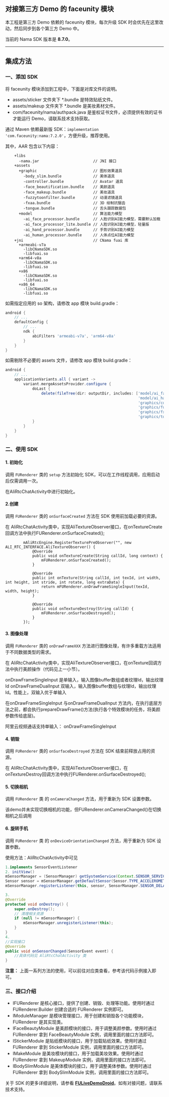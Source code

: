 ## 对接第三方 Demo 的 faceunity 模块

本工程是第三方 Demo 依赖的 faceunity 模块，每次升级 SDK 时会优先在这里改动，然后同步到各个第三方 Demo 中。

当前的 Nama SDK 版本是 **8.7.0**。

--------

## 集成方法

### 一、添加 SDK

将 faceunity 模块添加到工程中，下面是对库文件的说明。

- assets/sticker 文件夹下 \*.bundle 是特效贴纸文件。
- assets/makeup 文件夹下 \*.bundle 是美妆素材文件。
- com/faceunity/nama/authpack.java 是鉴权证书文件，必须提供有效的证书才能运行 Demo，请联系技术支持获取。

通过 Maven 依赖最新版 SDK：`implementation 'com.faceunity:nama:7.2.0'`，方便升级，推荐使用。

其中，AAR 包含以下内容：

```
    +libs                                  
      -nama.jar                        // JNI 接口
    +assets
      +graphic                         // 图形效果道具
        -body_slim.bundle              // 美体道具
        -controller.bundle             // Avatar 道具
        -face_beautification.bundle    // 美颜道具
        -face_makeup.bundle            // 美妆道具
        -fuzzytoonfilter.bundle        // 动漫滤镜道具
        -fxaa.bundle                   // 3D 绘制抗锯齿
        -tongue.bundle                 // 舌头跟踪数据包
      +model                           // 算法能力模型
        -ai_face_processor.bundle      // 人脸识别AI能力模型，需要默认加载
        -ai_face_processor_lite.bundle // 人脸识别AI能力模型，轻量版
        -ai_hand_processor.bundle      // 手势识别AI能力模型
        -ai_human_processor.bundle     // 人体点位AI能力模型
    +jni                               // CNama fuai 库
      +armeabi-v7a
        -libCNamaSDK.so
        -libfuai.so
      +arm64-v8a
        -libCNamaSDK.so
        -libfuai.so
      +x86
        -libCNamaSDK.so
        -libfuai.so
      +x86_64
        -libCNamaSDK.so
        -libfuai.so
```

如需指定应用的 so 架构，请修改 app 模块 build.gradle：

```groovy
android {
    // ...
    defaultConfig {
        // ...
        ndk {
            abiFilters 'armeabi-v7a', 'arm64-v8a'
        }
    }
}
```

如需剔除不必要的 assets 文件，请修改 app 模块 build.gradle：

```groovy
android {
    // ...
    applicationVariants.all { variant ->
        variant.mergeAssetsProvider.configure {
            doLast {
                delete(fileTree(dir: outputDir, includes: ['model/ai_face_processor_lite.bundle',
                                                           'model/ai_hand_processor.bundle',
                                                           'graphics/controller.bundle',
                                                           'graphics/fuzzytoonfilter.bundle',
                                                           'graphics/fxaa.bundle',
                                                           'graphics/tongue.bundle']))
            }
        }
    }
}
```


### 二、使用 SDK

#### 1. 初始化

调用 `FURenderer` 类的  `setup` 方法初始化 SDK，可以在工作线程调用，应用启动后仅需调用一次。

在AliRtcChatActivity中进行初始化。

#### 2.创建

调用 `FURenderer` 类的  `onSurfaceCreated` 方法在 SDK 使用前加载必要的资源。

在 AliRtcChatActivity类中，实现AliTextureObserver接口，在onTextureCreate回调方法中执行FURenderer.onSurfaceCreated();

```
        mAliRtcEngine.RegisterTexturePreObserver("", new ALI_RTC_INTERFACE.AliTextureObserver() {
            @Override
            public void onTextureCreate(String callId, long context) {
                mFURenderer.onSurfaceCreated();
            }

            @Override
            public int onTexture(String callId, int texId, int width, int height, int stride, int rotate, long extraData) {
                return mFURenderer.onDrawFrameSingleInput(texId, width, height);
            }

            @Override
            public void onTextureDestroy(String callId) {
                mFURenderer.onSurfaceDestroyed();
            }
        });
```

#### 3. 图像处理

调用 `FURenderer` 类的  `onDrawFrameXXX` 方法进行图像处理，有许多重载方法适用于不同数据类型的需求。

在 AliRtcChatActivity类中，实现AliTextureObserver接口，在onTexture回调方法中执行美颜操作（代码见上一小节）。

onDrawFrameSingleInput 是单输入，输入图像buffer数组或者纹理Id，输出纹理Id
onDrawFrameDualInput 双输入，输入图像buffer数组与纹理Id，输出纹理Id。性能上，双输入优于单输入

在onDrawFrameSingleInput 与onDrawFrameDualInput 方法内，在执行底层方法之前，都会执行prepareDrawFrame()方法(执行各个特效模块的任务，将美颜参数传给底层)。

阿里云视频通话支持单输入： onDrawFrameSingleInput 

#### 4. 销毁

调用 `FURenderer` 类的  `onSurfaceDestroyed` 方法在 SDK 结束前释放占用的资源。

在 AliRtcChatActivity类中，实现AliTextureObserver接口，在onTextureDestroy回调方法中执行FURenderer.onSurfaceDestroyed();

#### 5. 切换相机

调用 `FURenderer` 类 的  `onCameraChanged` 方法，用于重新为 SDK 设置参数。

该demo并未实现切换相机的功能，但FURenderer.onCameraChanged()在切换相机之后调用

#### 6. 旋转手机

调用 `FURenderer` 类 的  `onDeviceOrientationChanged` 方法，用于重新为 SDK 设置参数。

使用方法：AliRtcChatActivity中可见

```java
1.implements SensorEventListener
2. initView()    
mSensorManager = (SensorManager) getSystemService(Context.SENSOR_SERVICE);
Sensor sensor = mSensorManager.getDefaultSensor(Sensor.TYPE_ACCELEROMETER);
mSensorManager.registerListener(this, sensor, SensorManager.SENSOR_DELAY_NORMAL);

3.
@Override
protected void onDestroy() {
    super.onDestroy();
    // 清理相关资源
    if (null != mSensorManager) {
        mSensorManager.unregisterListener(this);
    }
}
4. 
//实现接口
@Override
public void onSensorChanged(SensorEvent event) {
    //具体代码见 AliRtcChatActivity 类
}

```

**注意：** 上面一系列方法的使用，可以前往对应类查看，参考该代码示例接入即可。

### 三、接口介绍

- IFURenderer 是核心接口，提供了创建、销毁、处理等功能。使用时通过 FURenderer.Builder 创建合适的 FURenderer 实例即可。
- IModuleManager 是模块管理接口，用于创建和销毁各个功能模块，FURenderer 是其实现类。
- IFaceBeautyModule 是美颜模块的接口，用于调整美颜参数。使用时通过 FURenderer 拿到 FaceBeautyModule 实例，调用里面的接口方法即可。
- IStickerModule 是贴纸模块的接口，用于加载贴纸效果。使用时通过 FURenderer 拿到 StickerModule 实例，调用里面的接口方法即可。
- IMakeModule 是美妆模块的接口，用于加载美妆效果。使用时通过 FURenderer 拿到 MakeupModule 实例，调用里面的接口方法即可。
- IBodySlimModule 是美体模块的接口，用于调整美体参数。使用时通过 FURenderer 拿到 BodySlimModule 实例，调用里面的接口方法即可。

关于 SDK 的更多详细说明，请参看 **[FULiveDemoDroid](https://github.com/Faceunity/FULiveDemoDroid/)**。如有对接问题，请联系技术支持。